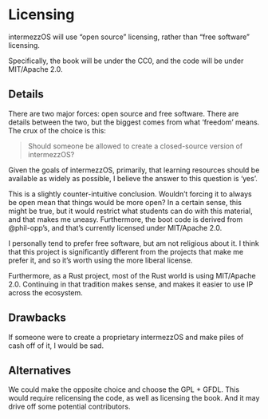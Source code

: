 # Licensing

intermezzOS will use “open source” licensing, rather than “free software”
licensing.

Specifically, the book will be under the CC0, and the code will be under
MIT/Apache 2.0.

## Details

There are two major forces: open source and free software. There are details
between the two, but the biggest comes from what ‘freedom’ means. The crux of
the choice is this:

> Should someone be allowed to create a closed-source version of intermezzOS?

Given the goals of intermezzOS, primarily, that learning resources should be
available as widely as possible, I believe the answer to this question is ‘yes’.

This is a slightly counter-intuitive conclusion. Wouldn’t forcing it to always
be open mean that things would be more open? In a certain sense, this might be
true, but it would restrict what students can do with this material, and that
makes me uneasy. Furthermore, the boot code is derived from @phil-opp’s, and
that’s currently licensed under MIT/Apache 2.0.

I personally tend to prefer free software, but am not religious about it. I
think that this project is significantly different from the projects that
make me prefer it, and so it’s worth using the more liberal license.

Furthermore, as a Rust project, most of the Rust world is using MIT/Apache 2.0.
Continuing in that tradition makes sense, and makes it easier to use IP across
the ecosystem.

## Drawbacks

If someone were to create a proprietary intermezzOS and make piles of cash off
of it, I would be sad.

## Alternatives

We could make the opposite choice and choose the GPL + GFDL. This would require
relicensing the code, as well as licensing the book. And it may drive off some
potential contributors.
